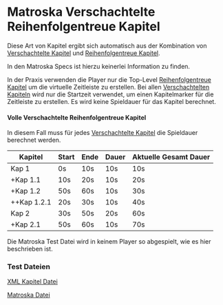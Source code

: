 # Matroska Verschachtelte Reihenfolgentreue Kapitel
Diese Art von Kapitel ergibt sich automatisch aus der Kombination von [Verschachtelte Kapitel](NestedChapters_ger.md) und [Reihenfolgentreue Kapitel](OrderedChapters_ger.md).

In den Matroska Specs ist hierzu keinerlei Information zu finden.

In der Praxis verwenden die Player nur die Top-Level [Reihenfolgentreue Kapitel](OrderedChapters_ger.md) um die virtuelle Zeitleiste zu erstellen. Bei allen [Verschachtelten Kapiteln](NestedChapters_ger.md) wird nur die Startzeit verwendet, um einen Kapitelmarker für die Zeitleiste zu erstellen. Es wird keine Spieldauer für das Kapitel berechnet.

#### Volle Verschachtelte Reihenfolgentreue Kapitel
In diesem Fall muss für jedes [Verschachtelte Kapitel](NestedChapters_ger.md) die Spieldauer berechnet werden.

Kapitel     | Start | Ende | Dauer | Aktuelle Gesamt Dauer
------------|-------|------|-------|----------------------
Kap 1       | 0s    | 10s  | 10s   | 10s
+Kap 1.1    | 10s   | 20s  | 10s   | 20s
+Kap 1.2    | 50s   | 60s  | 10s   | 30s
++Kap 1.2.1 | 20s   | 30s  | 10s   | 40s
Kap 2       | 30s   | 50s  | 20s   | 60s
+Kap 2.1    | 50s   | 60s  | 10s   | 70s

Die Matroska Test Datei wird in keinem Player so abgespielt, wie es hier beschrieben ist.

### Test Dateien
[XML Kapitel Datei](https://github.com/hubblec4/Matroska-Playback/blob/master/files/NestedOrderedChapters/NestedOrderedChapters.xml)

[Matroska Datei](https://github.com/hubblec4/Matroska-Playback/blob/master/files/NestedOrderedChapters/NestedOrderedChapters.mkv)